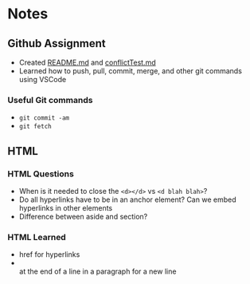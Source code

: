 # Notes
## Github Assignment
- Created [README.md](./README.md) and [conflictTest.md](./conflictTest.md)
- Learned how to push, pull, commit, merge, and other git commands using VSCode

### Useful Git commands
- `git commit -am`
- `git fetch`

## HTML
### HTML Questions
- When is it needed to close the `<d></d>` vs `<d blah blah>`?
- Do all hyperlinks have to be in an anchor element? Can we embed hyperlinks in other elements
- Difference between aside and section?

### HTML Learned
- href for hyperlinks
- <br> at the end of a line in a paragraph for a new line
